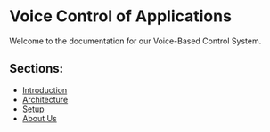# Voice Control of Applications
Welcome to the documentation for our Voice-Based Control System. 

## Sections:
- [Introduction](introduction.md)
- [Architecture](architecture.md)
- [Setup](setup.md)
- [About Us](about.md)
